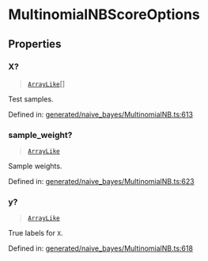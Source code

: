 # MultinomialNBScoreOptions

## Properties

### X?

> [`ArrayLike`](../types/ArrayLike.md)[]

Test samples.

Defined in:  [generated/naive\_bayes/MultinomialNB.ts:613](https://github.com/transitive-bullshit/scikit-learn-ts/blob/b59c1ff/packages/sklearn/src/generated/naive_bayes/MultinomialNB.ts#L613)

### sample\_weight?

> [`ArrayLike`](../types/ArrayLike.md)

Sample weights.

Defined in:  [generated/naive\_bayes/MultinomialNB.ts:623](https://github.com/transitive-bullshit/scikit-learn-ts/blob/b59c1ff/packages/sklearn/src/generated/naive_bayes/MultinomialNB.ts#L623)

### y?

> [`ArrayLike`](../types/ArrayLike.md)

True labels for `X`.

Defined in:  [generated/naive\_bayes/MultinomialNB.ts:618](https://github.com/transitive-bullshit/scikit-learn-ts/blob/b59c1ff/packages/sklearn/src/generated/naive_bayes/MultinomialNB.ts#L618)
